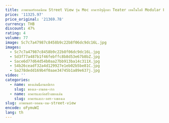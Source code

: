 ```yaml
---
title: ภาพยนตร์ยอดนิยม Street View รุ่น Moc อาคารอิฐตุ๊กตา Teater เทคโนโลยี Modular Blocks ของขวัญของเล่นคริสต์มาส DIY ชุดประกอบ
price: '11325.97'
price_original: '21369.78'
currency: THB
discount: 47%
rating: 4
volume: 77
image: Sc7c7a47987c8458b9c22b8f06dc9dc16L.jpg
images:
  - Sc7c7a47987c8458b9c22b8f06dc9dc16L.jpg
  - Sd3f77a487b1f46febffc8b8d53e67b8bZ.jpg
  - Sace6d77d64d54b0aa27bb913ba14c311X.jpg
  - S4b26ceadf32a4d129927e1eb02b5be81C.jpg
  - Sa278dedd169b4f0aae34745b1a89e637j.jpg
video: ''
categories:
  - name: ของเล่น&งานอดิเรก
    slug: ของเล-งานอด-เรก
  - name: อาคารและก่อสร้างของเล่น
    slug: อาคารและก-อสร-างของเล
slug: ภาพยนตร-ยอดน-ยม-street-view
encode: oFymuWI
lang: th
---
```

  